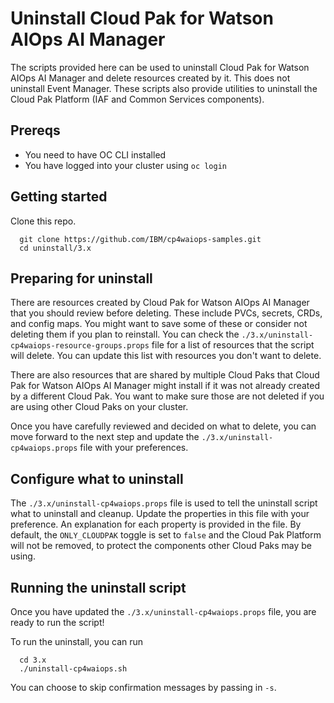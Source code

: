 # Uninstall Cloud Pak for Watson AIOps AI Manager

The scripts provided here can be used to uninstall Cloud Pak for Watson AIOps AI Manager and delete resources created by it.  This does not uninstall Event Manager. These scripts also provide utilities to uninstall the Cloud Pak Platform (IAF and Common Services components).

## Prereqs
- You need to have OC CLI installed
- You have logged into your cluster using `oc login`

## Getting started

Clone this repo.
```
  git clone https://github.com/IBM/cp4waiops-samples.git 
  cd uninstall/3.x
```

## Preparing for uninstall

There are resources created by Cloud Pak for Watson AIOps AI Manager that you should review before deleting.  These include PVCs, secrets, CRDs, and config maps.  You might want to save some of these or consider not deleting them if you plan to reinstall.  You can check the `./3.x/uninstall-cp4waiops-resource-groups.props` file for a list of resources that the script will delete.  You can update this list with resources you don't want to delete.

There are also resources that are shared by multiple Cloud Paks that Cloud Pak for Watson AIOps AI Manager might install if it was not already created by a different Cloud Pak.  You want to make sure those are not deleted if you are using other Cloud Paks on your cluster.

Once you have carefully reviewed and decided on what to delete, you can move forward to the next step and update the `./3.x/uninstall-cp4waiops.props` file with your preferences.

## Configure what to uninstall
The `./3.x/uninstall-cp4waiops.props` file is used to tell the uninstall script what to uninstall and cleanup.  Update the properties in this file with your preference.  An explanation for each property is provided in the file. By default, the `ONLY_CLOUDPAK` toggle is set to `false` and the Cloud Pak Platform will not be removed, to protect the components other Cloud Paks may be using. 

## Running the uninstall script
Once you have updated the `./3.x/uninstall-cp4waiops.props` file, you are ready to run the script!  

To run the uninstall, you can run
```
  cd 3.x
  ./uninstall-cp4waiops.sh
```

You can choose to skip confirmation messages by passing in `-s`.
